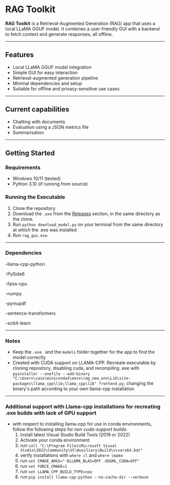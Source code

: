 # RAG Toolkit

**RAG Toolkit** is a Retrieval-Augmented Generation (RAG) app that uses a local LLaMA GGUF model. It combines a user-friendly GUI with a backend to fetch context and generate responses, all offline.

---

## Features

- Local LLaMA GGUF model integration
- Simple GUI for easy interaction
- Retrieval-augmented generation pipeline
- Minimal dependencies and setup
- Suitable for offline and privacy-sensitive use cases
---
## Current capabilities
- Chatting with documents
- Evaluation using a JSON metrics file
- Summarisation
---

## Getting Started

### Requirements

- Windows 10/11 (tested)
- Python 3.10 (if running from source)

### Running the Executable
1. Clone the repository
1. Download the `.exe` from the [Releases](#) section, in the same directory as the clone.
2. Run ``python download_model.py`` on your terminal from the same directory at which the .exe was installed
3. Run `rag_gui.exe`.
---
### Dependencies
-llama-cpp-python

-PySide6

-faiss-cpu 

-numpy

-pymupdf 

-sentence-transformers

-scikit-learn 

---
### Notes
- Keep the `.exe ` and the  `models` folder together for the app to find the model correctly
- Created with CUDA support on LLAMA-CPP. Recreate executable by cloning repository, disabling cuda, and recompiling .exe with `pyinstaller --onefile --add-binary "C:\Users\caio\miniconda3\envs\rag_new_env\Lib\site-packages\llama_cpp\lib;llama_cpp\lib" frontend.py`, changing the binary's path according to your own llama-cpp installation
---

### Additional support with Llama-cpp installations for recreating .exe builds with lack of GPU support
- with respect to installing llama-cpp for use in conda environments, follow the following steps for *non cuda-support builds*:
    1. Install latest Visual Studio Build Tools (2019 or 2022)
    2. Activate your conda environment
    3. run `call "C:\Program Files\Microsoft Visual Studio\2022\Community\VC\Auxiliary\Build\vcvars64.bat"`
    4. verify installations with `where cl` and `where cmake`
    5. run `set CMAKE_ARGS="-DLLAMA_BLAS=OFF -DGGML_CUDA=OFF"`
    6. run `set FORCE_CMAKE=1`
    7. run `set LLAMA_CPP_BUILD_TYPE=cpu`
    8. run `pip install llama-cpp-python --no-cache-dir --verbose`
